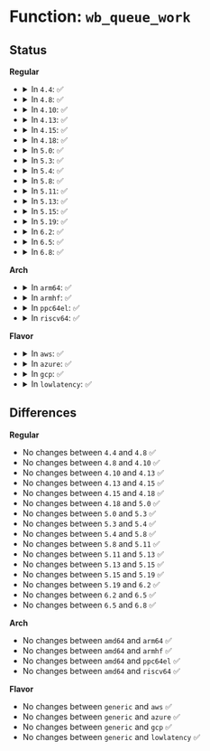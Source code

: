 # Function: <code>wb_queue_work</code>

## Status
<b>Regular</b>
<ul>
<li>
<details>
<summary>In <code>4.4</code>: ✅</summary>

```c
void wb_queue_work(struct bdi_writeback *wb, struct wb_writeback_work *work);
```

**Collision:** Unique Static

**Inline:** No

**Transformation:** False

**Instances:**

```
In fs/fs-writeback.c (ffffffff81235cf0)
Location: fs/fs-writeback.c:176
Inline: False
Direct callers:
  - fs/fs-writeback.c:bdi_split_work_to_wbs
  - fs/fs-writeback.c:bdi_split_work_to_wbs
```
**Symbols:**

```
ffffffff81235cf0-ffffffff81235dc9: wb_queue_work (STB_LOCAL)
```
</details>
</li>
<li>
<details>
<summary>In <code>4.8</code>: ✅</summary>

```c
void wb_queue_work(struct bdi_writeback *wb, struct wb_writeback_work *work);
```

**Collision:** Unique Static

**Inline:** No

**Transformation:** False

**Instances:**

```
In fs/fs-writeback.c (ffffffff8125f650)
Location: fs/fs-writeback.c:176
Inline: False
Direct callers:
  - fs/fs-writeback.c:bdi_split_work_to_wbs
  - fs/fs-writeback.c:bdi_split_work_to_wbs
```
**Symbols:**

```
ffffffff8125f650-ffffffff8125f722: wb_queue_work (STB_LOCAL)
```
</details>
</li>
<li>
<details>
<summary>In <code>4.10</code>: ✅</summary>

```c
void wb_queue_work(struct bdi_writeback *wb, struct wb_writeback_work *work);
```

**Collision:** Unique Static

**Inline:** No

**Transformation:** False

**Instances:**

```
In fs/fs-writeback.c (ffffffff81272b70)
Location: fs/fs-writeback.c:176
Inline: False
Direct callers:
  - fs/fs-writeback.c:bdi_split_work_to_wbs
  - fs/fs-writeback.c:bdi_split_work_to_wbs
```
**Symbols:**

```
ffffffff81272b70-ffffffff81272c42: wb_queue_work (STB_LOCAL)
```
</details>
</li>
<li>
<details>
<summary>In <code>4.13</code>: ✅</summary>

```c
void wb_queue_work(struct bdi_writeback *wb, struct wb_writeback_work *work);
```

**Collision:** Unique Static

**Inline:** No

**Transformation:** False

**Instances:**

```
In fs/fs-writeback.c (ffffffff81280760)
Location: fs/fs-writeback.c:187
Inline: False
Direct callers:
  - fs/fs-writeback.c:bdi_split_work_to_wbs
  - fs/fs-writeback.c:bdi_split_work_to_wbs
```
**Symbols:**

```
ffffffff81280760-ffffffff81280842: wb_queue_work (STB_LOCAL)
```
</details>
</li>
<li>
<details>
<summary>In <code>4.15</code>: ✅</summary>

```c
void wb_queue_work(struct bdi_writeback *wb, struct wb_writeback_work *work);
```

**Collision:** Unique Static

**Inline:** No

**Transformation:** False

**Instances:**

```
In fs/fs-writeback.c (ffffffff812a3290)
Location: fs/fs-writeback.c:187
Inline: False
Direct callers:
  - fs/fs-writeback.c:bdi_split_work_to_wbs
  - fs/fs-writeback.c:bdi_split_work_to_wbs
```
**Symbols:**

```
ffffffff812a3290-ffffffff812a3375: wb_queue_work (STB_LOCAL)
```
</details>
</li>
<li>
<details>
<summary>In <code>4.18</code>: ✅</summary>

```c
void wb_queue_work(struct bdi_writeback *wb, struct wb_writeback_work *work);
```

**Collision:** Unique Static

**Inline:** No

**Transformation:** False

**Instances:**

```
In fs/fs-writeback.c (ffffffff812c9ce0)
Location: fs/fs-writeback.c:187
Inline: False
Direct callers:
  - fs/fs-writeback.c:bdi_split_work_to_wbs
  - fs/fs-writeback.c:bdi_split_work_to_wbs
```
**Symbols:**

```
ffffffff812c9ce0-ffffffff812c9dcc: wb_queue_work (STB_LOCAL)
```
</details>
</li>
<li>
<details>
<summary>In <code>5.0</code>: ✅</summary>

```c
void wb_queue_work(struct bdi_writeback *wb, struct wb_writeback_work *work);
```

**Collision:** Unique Static

**Inline:** No

**Transformation:** False

**Instances:**

```
In fs/fs-writeback.c (ffffffff812def10)
Location: fs/fs-writeback.c:187
Inline: False
Direct callers:
  - fs/fs-writeback.c:bdi_split_work_to_wbs
  - fs/fs-writeback.c:bdi_split_work_to_wbs
```
**Symbols:**

```
ffffffff812def10-ffffffff812deffc: wb_queue_work (STB_LOCAL)
```
</details>
</li>
<li>
<details>
<summary>In <code>5.3</code>: ✅</summary>

```c
void wb_queue_work(struct bdi_writeback *wb, struct wb_writeback_work *work);
```

**Collision:** Unique Static

**Inline:** No

**Transformation:** False

**Instances:**

```
In fs/fs-writeback.c (ffffffff812fd5d0)
Location: fs/fs-writeback.c:188
Inline: False
Direct callers:
  - fs/fs-writeback.c:bdi_split_work_to_wbs
  - fs/fs-writeback.c:bdi_split_work_to_wbs
```
**Symbols:**

```
ffffffff812fd5d0-ffffffff812fd6b6: wb_queue_work (STB_LOCAL)
```
</details>
</li>
<li>
<details>
<summary>In <code>5.4</code>: ✅</summary>

```c
void wb_queue_work(struct bdi_writeback *wb, struct wb_writeback_work *work);
```

**Collision:** Unique Static

**Inline:** No

**Transformation:** False

**Instances:**

```
In fs/fs-writeback.c (ffffffff8130fab0)
Location: fs/fs-writeback.c:176
Inline: False
Direct callers:
  - fs/fs-writeback.c:cgroup_writeback_by_id
  - fs/fs-writeback.c:bdi_split_work_to_wbs
  - fs/fs-writeback.c:bdi_split_work_to_wbs
```
**Symbols:**

```
ffffffff8130fab0-ffffffff8130fb9c: wb_queue_work (STB_LOCAL)
```
</details>
</li>
<li>
<details>
<summary>In <code>5.8</code>: ✅</summary>

```c
void wb_queue_work(struct bdi_writeback *wb, struct wb_writeback_work *work);
```

**Collision:** Unique Static

**Inline:** No

**Transformation:** False

**Instances:**

```
In fs/fs-writeback.c (ffffffff8134a0d0)
Location: fs/fs-writeback.c:177
Inline: False
Direct callers:
  - fs/fs-writeback.c:cgroup_writeback_by_id
  - fs/fs-writeback.c:bdi_split_work_to_wbs
  - fs/fs-writeback.c:bdi_split_work_to_wbs
```
**Symbols:**

```
ffffffff8134a0d0-ffffffff8134a1bd: wb_queue_work (STB_LOCAL)
```
</details>
</li>
<li>
<details>
<summary>In <code>5.11</code>: ✅</summary>

```c
void wb_queue_work(struct bdi_writeback *wb, struct wb_writeback_work *work);
```

**Collision:** Unique Static

**Inline:** No

**Transformation:** False

**Instances:**

```
In fs/fs-writeback.c (ffffffff81357010)
Location: fs/fs-writeback.c:177
Inline: False
Direct callers:
  - fs/fs-writeback.c:cgroup_writeback_by_id
  - fs/fs-writeback.c:bdi_split_work_to_wbs
  - fs/fs-writeback.c:bdi_split_work_to_wbs
```
**Symbols:**

```
ffffffff81357010-ffffffff813570ef: wb_queue_work (STB_LOCAL)
```
</details>
</li>
<li>
<details>
<summary>In <code>5.13</code>: ✅</summary>

```c
void wb_queue_work(struct bdi_writeback *wb, struct wb_writeback_work *work);
```

**Collision:** Unique Static

**Inline:** No

**Transformation:** False

**Instances:**

```
In fs/fs-writeback.c (ffffffff8135cd20)
Location: fs/fs-writeback.c:177
Inline: False
Direct callers:
  - fs/fs-writeback.c:cgroup_writeback_by_id
  - fs/fs-writeback.c:bdi_split_work_to_wbs
  - fs/fs-writeback.c:bdi_split_work_to_wbs
```
**Symbols:**

```
ffffffff8135cd20-ffffffff8135cdff: wb_queue_work (STB_LOCAL)
```
</details>
</li>
<li>
<details>
<summary>In <code>5.15</code>: ✅</summary>

```c
void wb_queue_work(struct bdi_writeback *wb, struct wb_writeback_work *work);
```

**Collision:** Unique Static

**Inline:** No

**Transformation:** False

**Instances:**

```
In fs/fs-writeback.c (ffffffff813ab100)
Location: fs/fs-writeback.c:158
Inline: False
Direct callers:
  - fs/fs-writeback.c:cgroup_writeback_by_id
  - fs/fs-writeback.c:bdi_split_work_to_wbs
  - fs/fs-writeback.c:bdi_split_work_to_wbs
```
**Symbols:**

```
ffffffff813ab100-ffffffff813ab1dc: wb_queue_work (STB_LOCAL)
```
</details>
</li>
<li>
<details>
<summary>In <code>5.19</code>: ✅</summary>

```c
void wb_queue_work(struct bdi_writeback *wb, struct wb_writeback_work *work);
```

**Collision:** Unique Static

**Inline:** No

**Transformation:** False

**Instances:**

```
In fs/fs-writeback.c (ffffffff81432110)
Location: fs/fs-writeback.c:159
Inline: False
Direct callers:
  - fs/fs-writeback.c:cgroup_writeback_by_id
  - fs/fs-writeback.c:bdi_split_work_to_wbs
  - fs/fs-writeback.c:bdi_split_work_to_wbs
```
**Symbols:**

```
ffffffff81432110-ffffffff81432220: wb_queue_work (STB_LOCAL)
```
</details>
</li>
<li>
<details>
<summary>In <code>6.2</code>: ✅</summary>

```c
void wb_queue_work(struct bdi_writeback *wb, struct wb_writeback_work *work);
```

**Collision:** Unique Static

**Inline:** No

**Transformation:** False

**Instances:**

```
In fs/fs-writeback.c (ffffffff814c0170)
Location: fs/fs-writeback.c:160
Inline: False
Direct callers:
  - fs/fs-writeback.c:cgroup_writeback_by_id
  - fs/fs-writeback.c:bdi_split_work_to_wbs
  - fs/fs-writeback.c:bdi_split_work_to_wbs
```
**Symbols:**

```
ffffffff814c0170-ffffffff814c0280: wb_queue_work (STB_LOCAL)
```
</details>
</li>
<li>
<details>
<summary>In <code>6.5</code>: ✅</summary>

```c
void wb_queue_work(struct bdi_writeback *wb, struct wb_writeback_work *work);
```

**Collision:** Unique Static

**Inline:** No

**Transformation:** False

**Instances:**

```
In fs/fs-writeback.c (ffffffff814f5330)
Location: fs/fs-writeback.c:160
Inline: False
Direct callers:
  - fs/fs-writeback.c:cgroup_writeback_by_id
  - fs/fs-writeback.c:bdi_split_work_to_wbs
  - fs/fs-writeback.c:bdi_split_work_to_wbs
```
**Symbols:**

```
ffffffff814f5330-ffffffff814f5440: wb_queue_work (STB_LOCAL)
```
</details>
</li>
<li>
<details>
<summary>In <code>6.8</code>: ✅</summary>

```c
void wb_queue_work(struct bdi_writeback *wb, struct wb_writeback_work *work);
```

**Collision:** Unique Static

**Inline:** No

**Transformation:** False

**Instances:**

```
In fs/fs-writeback.c (ffffffff81529a40)
Location: fs/fs-writeback.c:160
Inline: False
Direct callers:
  - fs/fs-writeback.c:cgroup_writeback_by_id
  - fs/fs-writeback.c:bdi_split_work_to_wbs
  - fs/fs-writeback.c:bdi_split_work_to_wbs
```
**Symbols:**

```
ffffffff81529a40-ffffffff81529b50: wb_queue_work (STB_LOCAL)
```
</details>
</li>
</ul>
<b>Arch</b>
<ul>
<li>
<details>
<summary>In <code>arm64</code>: ✅</summary>

```c
void wb_queue_work(struct bdi_writeback *wb, struct wb_writeback_work *work);
```

**Collision:** Unique Static

**Inline:** No

**Transformation:** False

**Instances:**

```
In fs/fs-writeback.c (ffff8000103c7068)
Location: fs/fs-writeback.c:176
Inline: False
Direct callers:
  - fs/fs-writeback.c:cgroup_writeback_by_id
  - fs/fs-writeback.c:bdi_split_work_to_wbs
  - fs/fs-writeback.c:bdi_split_work_to_wbs
```
**Symbols:**

```
ffff8000103c7068-ffff8000103c71e4: wb_queue_work (STB_LOCAL)
```
</details>
</li>
<li>
<details>
<summary>In <code>armhf</code>: ✅</summary>

```c
void wb_queue_work(struct bdi_writeback *wb, struct wb_writeback_work *work);
```

**Collision:** Unique Static

**Inline:** No

**Transformation:** False

**Instances:**

```
In fs/fs-writeback.c (c05a19dc)
Location: fs/fs-writeback.c:176
Inline: False
Direct callers:
  - fs/fs-writeback.c:cgroup_writeback_by_id
  - fs/fs-writeback.c:bdi_split_work_to_wbs
  - fs/fs-writeback.c:bdi_split_work_to_wbs
```
**Symbols:**

```
c05a19dc-c05a1b04: wb_queue_work (STB_LOCAL)
```
</details>
</li>
<li>
<details>
<summary>In <code>ppc64el</code>: ✅</summary>

```c
void wb_queue_work(struct bdi_writeback *wb, struct wb_writeback_work *work);
```

**Collision:** Unique Static

**Inline:** No

**Transformation:** False

**Instances:**

```
In fs/fs-writeback.c (c0000000004c5320)
Location: fs/fs-writeback.c:176
Inline: False
Direct callers:
  - fs/fs-writeback.c:cgroup_writeback_by_id
  - fs/fs-writeback.c:bdi_split_work_to_wbs
  - fs/fs-writeback.c:bdi_split_work_to_wbs
```
**Symbols:**

```
c0000000004c5320-c0000000004c549c: wb_queue_work (STB_LOCAL)
```
</details>
</li>
<li>
<details>
<summary>In <code>riscv64</code>: ✅</summary>

```c
void wb_queue_work(struct bdi_writeback *wb, struct wb_writeback_work *work);
```

**Collision:** Unique Static

**Inline:** No

**Transformation:** False

**Instances:**

```
In fs/fs-writeback.c (ffffffe000284276)
Location: fs/fs-writeback.c:176
Inline: False
Direct callers:
  - fs/fs-writeback.c:cgroup_writeback_by_id
  - fs/fs-writeback.c:bdi_split_work_to_wbs
  - fs/fs-writeback.c:bdi_split_work_to_wbs
```
**Symbols:**

```
ffffffe000284276-ffffffe000284360: wb_queue_work (STB_LOCAL)
```
</details>
</li>
</ul>
<b>Flavor</b>
<ul>
<li>
<details>
<summary>In <code>aws</code>: ✅</summary>

```c
void wb_queue_work(struct bdi_writeback *wb, struct wb_writeback_work *work);
```

**Collision:** Unique Static

**Inline:** No

**Transformation:** False

**Instances:**

```
In fs/fs-writeback.c (ffffffff81308090)
Location: fs/fs-writeback.c:176
Inline: False
Direct callers:
  - fs/fs-writeback.c:cgroup_writeback_by_id
  - fs/fs-writeback.c:bdi_split_work_to_wbs
  - fs/fs-writeback.c:bdi_split_work_to_wbs
```
**Symbols:**

```
ffffffff81308090-ffffffff8130817c: wb_queue_work (STB_LOCAL)
```
</details>
</li>
<li>
<details>
<summary>In <code>azure</code>: ✅</summary>

```c
void wb_queue_work(struct bdi_writeback *wb, struct wb_writeback_work *work);
```

**Collision:** Unique Static

**Inline:** No

**Transformation:** False

**Instances:**

```
In fs/fs-writeback.c (ffffffff812f8cb0)
Location: fs/fs-writeback.c:176
Inline: False
Direct callers:
  - fs/fs-writeback.c:cgroup_writeback_by_id
  - fs/fs-writeback.c:bdi_split_work_to_wbs
  - fs/fs-writeback.c:bdi_split_work_to_wbs
```
**Symbols:**

```
ffffffff812f8cb0-ffffffff812f8d9c: wb_queue_work (STB_LOCAL)
```
</details>
</li>
<li>
<details>
<summary>In <code>gcp</code>: ✅</summary>

```c
void wb_queue_work(struct bdi_writeback *wb, struct wb_writeback_work *work);
```

**Collision:** Unique Static

**Inline:** No

**Transformation:** False

**Instances:**

```
In fs/fs-writeback.c (ffffffff81305e80)
Location: fs/fs-writeback.c:176
Inline: False
Direct callers:
  - fs/fs-writeback.c:cgroup_writeback_by_id
  - fs/fs-writeback.c:bdi_split_work_to_wbs
  - fs/fs-writeback.c:bdi_split_work_to_wbs
```
**Symbols:**

```
ffffffff81305e80-ffffffff81305f6c: wb_queue_work (STB_LOCAL)
```
</details>
</li>
<li>
<details>
<summary>In <code>lowlatency</code>: ✅</summary>

```c
void wb_queue_work(struct bdi_writeback *wb, struct wb_writeback_work *work);
```

**Collision:** Unique Static

**Inline:** No

**Transformation:** False

**Instances:**

```
In fs/fs-writeback.c (ffffffff813173c0)
Location: fs/fs-writeback.c:176
Inline: False
Direct callers:
  - fs/fs-writeback.c:cgroup_writeback_by_id
  - fs/fs-writeback.c:bdi_split_work_to_wbs
  - fs/fs-writeback.c:bdi_split_work_to_wbs
```
**Symbols:**

```
ffffffff813173c0-ffffffff813174c5: wb_queue_work (STB_LOCAL)
```
</details>
</li>
</ul>

## Differences
<b>Regular</b>
<ul>
<li>
No changes between <code>4.4</code> and <code>4.8</code> ✅
</li>
<li>
No changes between <code>4.8</code> and <code>4.10</code> ✅
</li>
<li>
No changes between <code>4.10</code> and <code>4.13</code> ✅
</li>
<li>
No changes between <code>4.13</code> and <code>4.15</code> ✅
</li>
<li>
No changes between <code>4.15</code> and <code>4.18</code> ✅
</li>
<li>
No changes between <code>4.18</code> and <code>5.0</code> ✅
</li>
<li>
No changes between <code>5.0</code> and <code>5.3</code> ✅
</li>
<li>
No changes between <code>5.3</code> and <code>5.4</code> ✅
</li>
<li>
No changes between <code>5.4</code> and <code>5.8</code> ✅
</li>
<li>
No changes between <code>5.8</code> and <code>5.11</code> ✅
</li>
<li>
No changes between <code>5.11</code> and <code>5.13</code> ✅
</li>
<li>
No changes between <code>5.13</code> and <code>5.15</code> ✅
</li>
<li>
No changes between <code>5.15</code> and <code>5.19</code> ✅
</li>
<li>
No changes between <code>5.19</code> and <code>6.2</code> ✅
</li>
<li>
No changes between <code>6.2</code> and <code>6.5</code> ✅
</li>
<li>
No changes between <code>6.5</code> and <code>6.8</code> ✅
</li>
</ul>
<b>Arch</b>
<ul>
<li>
No changes between <code>amd64</code> and <code>arm64</code> ✅
</li>
<li>
No changes between <code>amd64</code> and <code>armhf</code> ✅
</li>
<li>
No changes between <code>amd64</code> and <code>ppc64el</code> ✅
</li>
<li>
No changes between <code>amd64</code> and <code>riscv64</code> ✅
</li>
</ul>
<b>Flavor</b>
<ul>
<li>
No changes between <code>generic</code> and <code>aws</code> ✅
</li>
<li>
No changes between <code>generic</code> and <code>azure</code> ✅
</li>
<li>
No changes between <code>generic</code> and <code>gcp</code> ✅
</li>
<li>
No changes between <code>generic</code> and <code>lowlatency</code> ✅
</li>
</ul>
